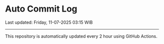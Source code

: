 # Auto Commit Log

Last updated: Friday, 11-07-2025 03:15 WIB

---

This repository is automatically updated every 2 hour using GitHub Actions.

